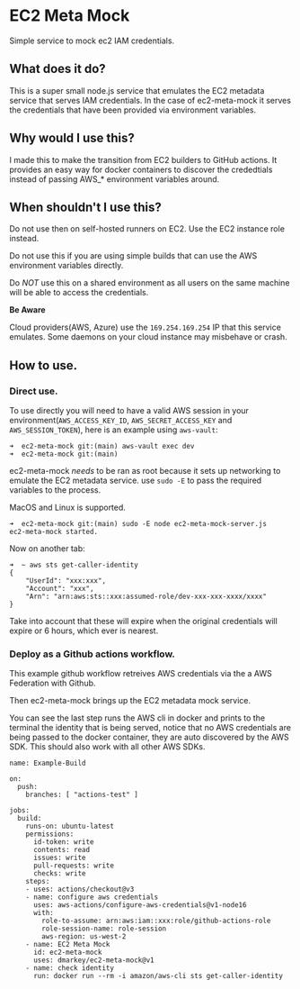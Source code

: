 # EC2 Meta Mock
Simple service to mock ec2 IAM credentials.

## What does it do?

This is a super small node.js service that emulates the EC2 metadata service that serves IAM credentials. In the case of ec2-meta-mock it serves the credentials that have been provided via environment variables.

## Why would I use this?

I made this to make the transition from EC2 builders to GitHub actions. It provides an easy way for docker containers to discover the crededtials instead of passing AWS_* environment variables around.

## When shouldn't I use this?

Do not use then on self-hosted runners on EC2. Use the EC2 instance role instead.

Do not use this if you are using simple builds that can use the AWS environment variables directly.

Do *NOT* use this on a shared environment as all users on the same machine will be able to access the credentials.

**Be Aware**

Cloud providers(AWS, Azure) use the `169.254.169.254` IP that this service emulates. Some daemons on your cloud instance may misbehave or crash.

## How to use.


### Direct use.

To use directly you will need to have a valid AWS session in your environment(`AWS_ACCESS_KEY_ID`, `AWS_SECRET_ACCESS_KEY` and `AWS_SESSION_TOKEN`), here is an example using `aws-vault`:

```
➜  ec2-meta-mock git:(main) aws-vault exec dev
➜  ec2-meta-mock git:(main)

```

ec2-meta-mock *needs* to be ran as root because it sets up networking to emulate the EC2 metadata service. use `sudo -E` to pass the required variables to the process.

MacOS and Linux is supported.

```
➜  ec2-meta-mock git:(main) sudo -E node ec2-meta-mock-server.js
ec2-meta-mock started.
```

Now on another tab:

```
➜  ~ aws sts get-caller-identity
{
    "UserId": "xxx:xxx",
    "Account": "xxx",
    "Arn": "arn:aws:sts::xxx:assumed-role/dev-xxx-xxx-xxxx/xxxx"
}
```

Take into account that these will expire when the original credentials will expire or 6 hours, which ever is nearest.

### Deploy as a Github actions workflow.

This example github workflow retreives AWS credentials via the a AWS Federation with Github.

Then ec2-meta-mock brings up the EC2 metadata mock service.

You can see the last step runs the AWS cli in docker and prints to the terminal the identity that is being served, notice that no AWS credentials are being passed to the docker container, they are auto discovered by the AWS SDK. This should also work with all other AWS SDKs.

```
name: Example-Build

on:
  push:
    branches: [ "actions-test" ]

jobs:
  build:
    runs-on: ubuntu-latest
    permissions:
      id-token: write
      contents: read
      issues: write
      pull-requests: write
      checks: write
    steps:
    - uses: actions/checkout@v3
    - name: configure aws credentials
      uses: aws-actions/configure-aws-credentials@v1-node16
      with:
        role-to-assume: arn:aws:iam::xxx:role/github-actions-role
        role-session-name: role-session
        aws-region: us-west-2
    - name: EC2 Meta Mock
      id: ec2-meta-mock
      uses: dmarkey/ec2-meta-mock@v1
    - name: check identity
      run: docker run --rm -i amazon/aws-cli sts get-caller-identity
```
